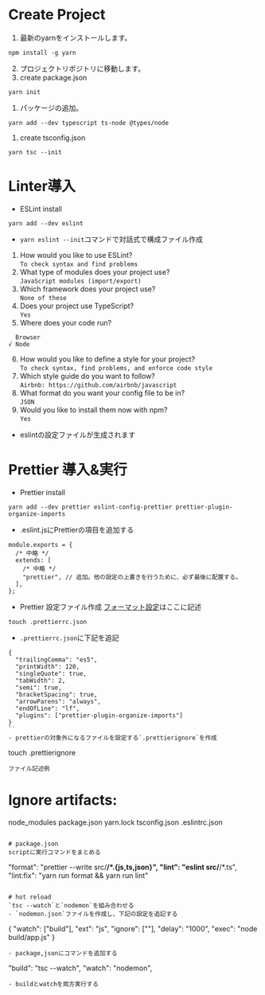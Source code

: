 # Create Project
1. 最新のyarnをインストールします。
```
npm install -g yarn
```
2. プロジェクトリポジトリに移動します。
3. create package.json
```
yarn init
```
1. パッケージの追加。
```
yarn add --dev typescript ts-node @types/node
```
1. create tsconfig.json
```
yarn tsc --init
```

# Linter導入
- ESLint install
```
yarn add --dev eslint
```
- `yarn eslint --init`コマンドで対話式で構成ファイル作成
1. How would you like to use ESLint?  
`To check syntax and find problems`
1. What type of modules does your project use?  
`JavaScript modules (import/export)`
1. Which framework does your project use?  
`None of these`
1. Does your project use TypeScript?  
`Yes`
1. Where does your code run?
```
  Browser
√ Node
```
6. How would you like to define a style for your project?  
`To check syntax, find problems, and enforce code style`
1. Which style guide do you want to follow?  
`Airbnb: https://github.com/airbnb/javascript`
1. What format do you want your config file to be in?  
`JSON`
1. Would you like to install them now with npm?  
`Yes`
- eslintの設定ファイルが生成されます
# Prettier 導入&実行
- Prettier install
```
yarn add --dev prettier eslint-config-prettier prettier-plugin-organize-imports
```
- .eslint.jsにPrettierの項目を追加する
```
module.exports = {
  /* 中略 */
  extends: [
    /* 中略 */
    "prettier", // 追加。他の設定の上書きを行うために、必ず最後に配置する。
  ],
};
```
- Prettier 設定ファイル作成
[フォーマット設定](https://prettier.io/docs/en/options.html)はここに記述
```
touch .prettierrc.json
```
- `.prettierrc.json`に下記を追記
```
{
  "trailingComma": "es5",
  "printWidth": 120,
  "singleQuote": true,
  "tabWidth": 2,
  "semi": true,
  "bracketSpacing": true,
  "arrowParens": "always",
  "endOfLine": "lf",
  "plugins": ["prettier-plugin-organize-imports"]
}
``
- prettierの対象外になるファイルを設定する`.prettierignore`を作成
```
touch .prettierignore
```
ファイル記述例
```
# Ignore artifacts:
node_modules
package.json
yarn.lock
tsconfig.json
.eslintrc.json
```

# package.json
scriptに実行コマンドをまとめる
```
"format": "prettier --write src/**/*.{js,ts,json}",
"lint": "eslint src/**/*.ts",
"lint:fix": "yarn run format && yarn run lint"
```

# hot reload
`tsc --watch`と`nodemon`を組み合わせる
- `nodemon.json`ファイルを作成し、下記の設定を追記する
```
{
  "watch": ["build"],
  "ext": "js",
  "ignore": [""],
  "delay": "1000",
  "exec": "node build/app.js"
}
```
- package,jsonにコマンドを追加する
```
"build": "tsc --watch",
"watch": "nodemon",
```
- buildとwatchを両方実行する